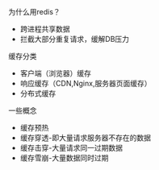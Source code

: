 为什么用redis？

- 跨进程共享数据
- 拦截大部分重复请求，缓解DB压力

缓存分类

- 客户端（浏览器）缓存
- 响应缓存（CDN,Nginx,服务器页面缓存）
- 分布式缓存

一些概念

- 缓存预热
- 缓存穿透-即大量请求服务器不存在的数据
- 缓存击穿-大量请求同一过期数据
- 缓存雪崩-大量数据同时过期